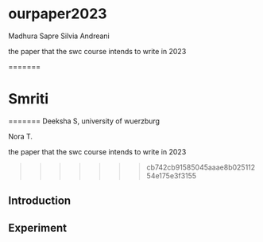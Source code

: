 # ourpaper2023
Madhura Sapre
Silvia Andreani

the paper that the swc course intends to write in 2023


=======


Smriti 
=======
=======
Deeksha S, university of wuerzburg


Nora T.

the paper that the swc course intends to write in 2023
>>>>>>> cb742cb91585045aaae8b02511254e175e3f3155
## Introduction

## Experiment

